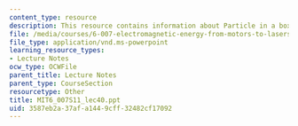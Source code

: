 ```yaml
---
content_type: resource
description: This resource contains information about Particle in a box.
file: /media/courses/6-007-electromagnetic-energy-from-motors-to-lasers-spring-2011/3587eb2a37afa1449cff32482cf17092_MIT6_007S11_lec40.ppt
file_type: application/vnd.ms-powerpoint
learning_resource_types:
- Lecture Notes
ocw_type: OCWFile
parent_title: Lecture Notes
parent_type: CourseSection
resourcetype: Other
title: MIT6_007S11_lec40.ppt
uid: 3587eb2a-37af-a144-9cff-32482cf17092
---
```

